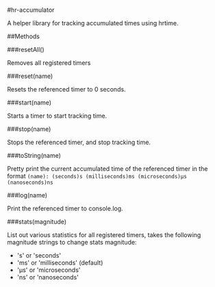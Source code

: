 #hr-accumulator

A helper library for tracking accumulated times using hrtime.

##Methods

###resetAll()

Removes all registered timers

###reset(name)

Resets the referenced timer to 0 seconds.

###start(name)

Starts a timer to start tracking time.

###stop(name)

Stops the referenced timer, and stop tracking time.

###toString(name)

Pretty print the current accumulated time of the referenced timer in the format `(name): (seconds)s (milliseconds)ms (microseconds)μs (nanoseconds)ns`

###log(name)

Print the referenced timer to console.log.

###stats(magnitude)

List out various statistics for all registered timers, takes the following magnitude strings to change stats magnitude:

* 's' or 'seconds'
* 'ms' or 'milliseconds' (default)
* 'µs' or 'microseconds'
* 'ns' or 'nanoseconds'
